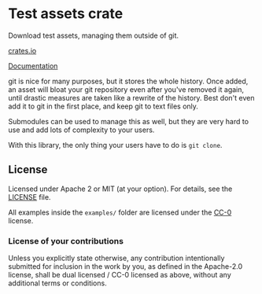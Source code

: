 # Test assets crate

Download test assets, managing them outside of git.

[crates.io](https://crates.io/crates/test-assets)

[Documentation](https://docs.rs/test-assets/0.1.0/)

git is nice for many purposes, but it stores the whole history.
Once added, an asset will bloat your git repository even after
you've removed it again, until drastic measures are taken like
a rewrite of the history. Best don't even add it to git in the
first place, and keep git to text files only.

Submodules can be used to manage this as well, but they are
very hard to use and add lots of complexity to your users.

With this library, the only thing your users have to do is `git clone`.

## License

Licensed under Apache 2 or MIT (at your option). For details, see the [LICENSE](LICENSE) file.

All examples inside the `examples/` folder are licensed under the
[CC-0](https://creativecommons.org/publicdomain/zero/1.0/) license.

### License of your contributions

Unless you explicitly state otherwise, any contribution intentionally submitted for
inclusion in the work by you, as defined in the Apache-2.0 license,
shall be dual licensed / CC-0 licensed as above, without any additional terms or conditions.
